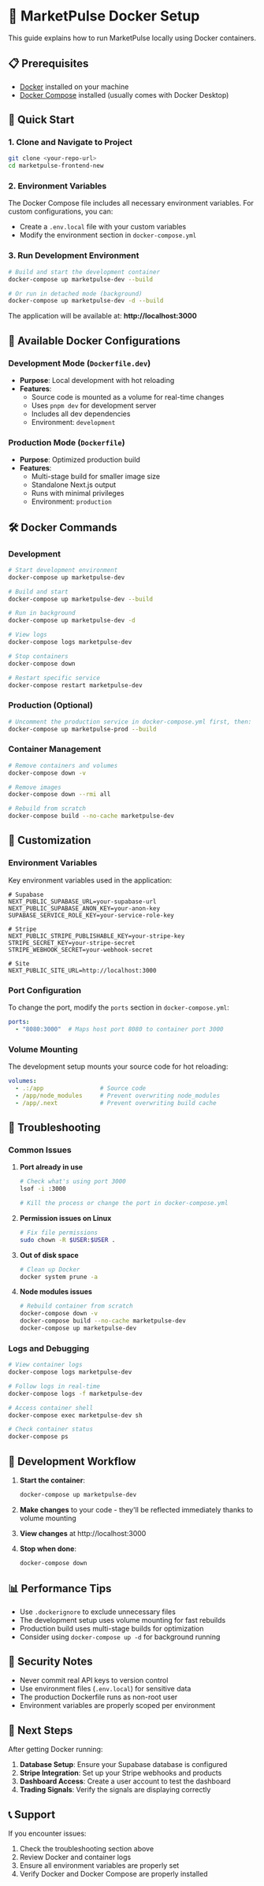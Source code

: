 # 🐳 MarketPulse Docker Setup

This guide explains how to run MarketPulse locally using Docker containers.

## 📋 Prerequisites

- [Docker](https://docs.docker.com/get-docker/) installed on your machine
- [Docker Compose](https://docs.docker.com/compose/install/) installed (usually comes with Docker Desktop)

## 🚀 Quick Start

### 1. Clone and Navigate to Project
```bash
git clone <your-repo-url>
cd marketpulse-frontend-new
```

### 2. Environment Variables
The Docker Compose file includes all necessary environment variables. For custom configurations, you can:

- Create a `.env.local` file with your custom variables
- Modify the environment section in `docker-compose.yml`

### 3. Run Development Environment
```bash
# Build and start the development container
docker-compose up marketpulse-dev --build

# Or run in detached mode (background)
docker-compose up marketpulse-dev -d --build
```

The application will be available at: **http://localhost:3000**

## 📁 Available Docker Configurations

### Development Mode (`Dockerfile.dev`)
- **Purpose**: Local development with hot reloading
- **Features**:
  - Source code is mounted as a volume for real-time changes
  - Uses `pnpm dev` for development server
  - Includes all dev dependencies
  - Environment: `development`

### Production Mode (`Dockerfile`)
- **Purpose**: Optimized production build
- **Features**:
  - Multi-stage build for smaller image size
  - Standalone Next.js output
  - Runs with minimal privileges
  - Environment: `production`

## 🛠️ Docker Commands

### Development
```bash
# Start development environment
docker-compose up marketpulse-dev

# Build and start
docker-compose up marketpulse-dev --build

# Run in background
docker-compose up marketpulse-dev -d

# View logs
docker-compose logs marketpulse-dev

# Stop containers
docker-compose down

# Restart specific service
docker-compose restart marketpulse-dev
```

### Production (Optional)
```bash
# Uncomment the production service in docker-compose.yml first, then:
docker-compose up marketpulse-prod --build
```

### Container Management
```bash
# Remove containers and volumes
docker-compose down -v

# Remove images
docker-compose down --rmi all

# Rebuild from scratch
docker-compose build --no-cache marketpulse-dev
```

## 🔧 Customization

### Environment Variables
Key environment variables used in the application:

```env
# Supabase
NEXT_PUBLIC_SUPABASE_URL=your-supabase-url
NEXT_PUBLIC_SUPABASE_ANON_KEY=your-anon-key
SUPABASE_SERVICE_ROLE_KEY=your-service-role-key

# Stripe
NEXT_PUBLIC_STRIPE_PUBLISHABLE_KEY=your-stripe-key
STRIPE_SECRET_KEY=your-stripe-secret
STRIPE_WEBHOOK_SECRET=your-webhook-secret

# Site
NEXT_PUBLIC_SITE_URL=http://localhost:3000
```

### Port Configuration
To change the port, modify the `ports` section in `docker-compose.yml`:
```yaml
ports:
  - "8080:3000"  # Maps host port 8080 to container port 3000
```

### Volume Mounting
The development setup mounts your source code for hot reloading:
```yaml
volumes:
  - .:/app                # Source code
  - /app/node_modules     # Prevent overwriting node_modules
  - /app/.next            # Prevent overwriting build cache
```

## 🐛 Troubleshooting

### Common Issues

1. **Port already in use**
   ```bash
   # Check what's using port 3000
   lsof -i :3000
   
   # Kill the process or change the port in docker-compose.yml
   ```

2. **Permission issues on Linux**
   ```bash
   # Fix file permissions
   sudo chown -R $USER:$USER .
   ```

3. **Out of disk space**
   ```bash
   # Clean up Docker
   docker system prune -a
   ```

4. **Node modules issues**
   ```bash
   # Rebuild container from scratch
   docker-compose down -v
   docker-compose build --no-cache marketpulse-dev
   docker-compose up marketpulse-dev
   ```

### Logs and Debugging
```bash
# View container logs
docker-compose logs marketpulse-dev

# Follow logs in real-time
docker-compose logs -f marketpulse-dev

# Access container shell
docker-compose exec marketpulse-dev sh

# Check container status
docker-compose ps
```

## 🔄 Development Workflow

1. **Start the container**:
   ```bash
   docker-compose up marketpulse-dev
   ```

2. **Make changes** to your code - they'll be reflected immediately thanks to volume mounting

3. **View changes** at http://localhost:3000

4. **Stop when done**:
   ```bash
   docker-compose down
   ```

## 📊 Performance Tips

- Use `.dockerignore` to exclude unnecessary files
- The development setup uses volume mounting for fast rebuilds
- Production build uses multi-stage builds for optimization
- Consider using `docker-compose up -d` for background running

## 🔐 Security Notes

- Never commit real API keys to version control
- Use environment files (`.env.local`) for sensitive data
- The production Dockerfile runs as non-root user
- Environment variables are properly scoped per environment

## 🎯 Next Steps

After getting Docker running:

1. **Database Setup**: Ensure your Supabase database is configured
2. **Stripe Integration**: Set up your Stripe webhooks and products
3. **Dashboard Access**: Create a user account to test the dashboard
4. **Trading Signals**: Verify the signals are displaying correctly

## 📞 Support

If you encounter issues:
1. Check the troubleshooting section above
2. Review Docker and container logs
3. Ensure all environment variables are properly set
4. Verify Docker and Docker Compose are properly installed 